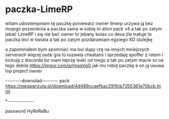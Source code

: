 # paczka-LimeRP
witam udostempniam tę paczkę poniewarz owner limerp urzywa ją bez mojego pozwolenia a paczka sama w sobię to allon pack v4 
a tak po zatym jebać LimeRP i się nie bać owner to jebany kutas co deva żle tratuje to paczka leci w świata 
a tak po zatym pozdaramiam egziego XD stulejkę


 
a zapomniałem bym spomnieć ma bul dupy rzę na innych mniejszych serverach więcej osób gra  to rozawla cheatami i sprzedaję spoffer z ratem
i kickuję z discorda bo mam leprzę leaki od niego 
a tak po zatym macie ss na tego debila https://imgur.com/a/lmsqVgG
 jak mu robię paczkę  a on ją usuwa  top project owner














--------downolad--------
pack https://megawrzuta.pl/download/4d489ccaefbac291fcb7355361e70bcb.html

*-------------







password HyReReBu
